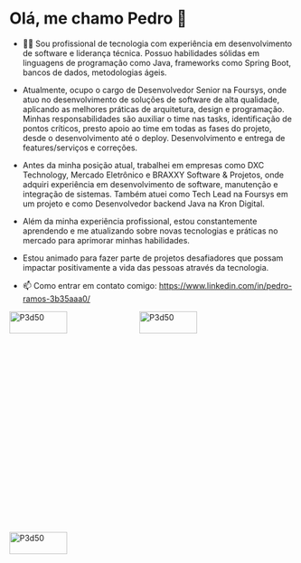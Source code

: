 # Olá, me chamo Pedro 👋

  - :man_technologist: Sou profissional de tecnologia com experiência em desenvolvimento de software e liderança técnica. Possuo habilidades sólidas em linguagens de programação como Java, frameworks como Spring Boot, bancos de dados, metodologias ágeis.

  - Atualmente, ocupo o cargo de Desenvolvedor Senior na Foursys, onde atuo no desenvolvimento de soluções de software de alta qualidade, aplicando as melhores práticas de arquitetura, design e programação. Minhas responsabilidades são auxiliar o time nas tasks, identificação de pontos críticos, presto apoio ao time em todas as fases do projeto, desde o desenvolvimento até o deploy. Desenvolvimento e entrega de features/serviços e correções.

  - Antes da minha posição atual, trabalhei em empresas como DXC Technology, Mercado Eletrônico e BRAXXY Software & Projetos, onde adquiri experiência em desenvolvimento de software, manutenção e integração de sistemas. Também atuei como Tech Lead na Foursys em um projeto e como Desenvolvedor backend Java na Kron Digital.

  - Além da minha experiência profissional, estou constantemente aprendendo e me atualizando sobre novas tecnologias e práticas no mercado para aprimorar minhas habilidades.

- Estou animado para fazer parte de projetos desafiadores que possam impactar positivamente a vida das pessoas através da tecnologia.

- 📫 Como entrar em contato comigo: https://www.linkedin.com/in/pedro-ramos-3b35aaa0/
<img align="left" src="https://github-readme-stats.vercel.app/api?username=P3d50&show_icons=true&locale=en" alt="P3d50" width="45%" height="10%"/>
<img align="center" src="https://github-readme-streak-stats.herokuapp.com/?user=P3d50&" alt="P3d50" width="45%" height="10%"/>
<img align="left" src="https://github-readme-stats.vercel.app/api/top-langs?username=P3d50&show_icons=true&locale=en&layout=compact" alt="P3d50" width="45%" height="10%"/>
